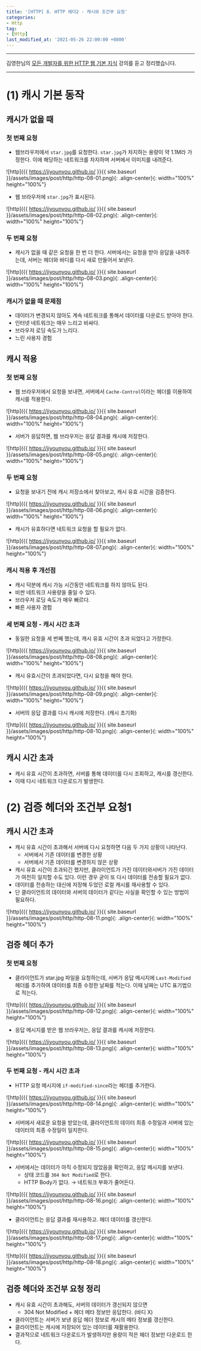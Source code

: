 ```yaml
---
title: '[HTTP] 8. HTTP 헤더2 - 캐시와 조건부 요청'
categories:
- Http
tag:
- [Http]
last_modified_at: '2021-05-26 22:00:00 +0800'
---
```


---

김영한님의 [모든 개발자를 위한 HTTP 웹 기본 지식](https://www.inflearn.com/course/http-%EC%9B%B9-%EB%84%A4%ED%8A%B8%EC%9B%8C%ED%81%AC) 강의를 듣고 정리했습니다.

---
# (1) 캐시 기본 동작

## 캐시가 없을 때

### 첫 번째 요청

- 웹브라우저에서 `star.jpg`를 요청한다. `star.jpg`가 차지하는 용량이 약 1.1M라 가정한다. 이에 해당하는 네트워크를 차지하며 서버에서 이미지를 내려준다.

![http]({{ https://jiyounyou.github.io/ }}{{ site.baseurl }}/assets/images/post/http/http-08-01.png){: .align-center}{: width="100%" height="100%"}

- 웹 브라우저에 `star.jpg`가 표시된다.

![http]({{ https://jiyounyou.github.io/ }}{{ site.baseurl }}/assets/images/post/http/http-08-02.png){: .align-center}{: width="100%" height="100%"}

### 두 번째 요청

- 캐시가 없을 때 같은 요청을 한 번 더 한다. 서버에서는 요청을 받아 응답을 내려주는데, 서버는 헤더와 바디를 다시 새로 만들어서 보낸다.

![http]({{ https://jiyounyou.github.io/ }}{{ site.baseurl }}/assets/images/post/http/http-08-03.png){: .align-center}{: width="100%" height="100%"}

### 캐시가 없을 때 문제점

- 데이터가 변경되지 않아도 계속 네트워크를 통해서 데이터를 다운로드 받아야 한다.
- 인터넷 네트워크는 매우 느리고 비싸다.
- 브라우저 로딩 속도가 느리다.
- 느린 사용자 경험

## 캐시 적용

### 첫 번째 요청

- 웹 브라우저에서 요청을 보내면, 서버에서 `Cache-Control`이라는 헤더를 이용하여 캐시를 적용한다.

![http]({{ https://jiyounyou.github.io/ }}{{ site.baseurl }}/assets/images/post/http/http-08-04.png){: .align-center}{: width="100%" height="100%"}

- 서버가 응답하면, 웹 브라우저는 응답 결과를 캐시에 저장한다.

![http]({{ https://jiyounyou.github.io/ }}{{ site.baseurl }}/assets/images/post/http/http-08-05.png){: .align-center}{: width="100%" height="100%"}

### 두 번째 요청

- 요청을 보내기 전에 캐시 저장소에서 찾아보고, 캐시 유효 시간을 검증한다.

![http]({{ https://jiyounyou.github.io/ }}{{ site.baseurl }}/assets/images/post/http/http-08-06.png){: .align-center}{: width="100%" height="100%"}

- 캐시가 유효하다면 네트워크 요청을 할 필요가 없다.

![http]({{ https://jiyounyou.github.io/ }}{{ site.baseurl }}/assets/images/post/http/http-08-07.png){: .align-center}{: width="100%" height="100%"}

### 캐시 적용 후 개선점

- 캐시 덕분에 캐시 가능 시간동안 네트워크를 하지 않아도 된다.
- 비싼 네트워크 사용량을 줄일 수 있다.
- 브라우저 로딩 속도가 매우 빠르다.
- 빠른 사용자 경험

### 세 번째 요청 - 캐시 시간 초과

- 동일한 요청을 세 번째 했는데, 캐시 유효 시간이 초과 되었다고 가정한다.

![http]({{ https://jiyounyou.github.io/ }}{{ site.baseurl }}/assets/images/post/http/http-08-08.png){: .align-center}{: width="100%" height="100%"}

- 캐시 유효시간이 초과되었다면, 다시 요청을 해야 한다.

![http]({{ https://jiyounyou.github.io/ }}{{ site.baseurl }}/assets/images/post/http/http-08-09.png){: .align-center}{: width="100%" height="100%"}

- 서버의 응답 결과를 다시 캐시에 저장한다. (캐시 초기화)

![http]({{ https://jiyounyou.github.io/ }}{{ site.baseurl }}/assets/images/post/http/http-08-10.png){: .align-center}{: width="100%" height="100%"}

## 캐시 시간 초과

- 캐시 유효 시간이 초과하면, 서버를 통해 데이터를 다시 조회하고, 캐시를 갱신한다.
- 이때 다시 네트워크 다운로드가 발생한다.

# (2) 검증 헤더와 조건부 요청1

## 캐시 시간 초과

- 캐시 유효 시간이 초과해서 서버에 다시 요청하면 다음 두 가지 상황이 나타난다.
    - 서버에서 기존 데이터를 변경한 상황
    - 서버에서 기존 데이터를 변경하지 않은 상황
- 캐시 유효 시간이 초과되긴 했지만, 클라이언트가 가진 데이터와서버가 가진 데이터가 여전히 일치할 수도 있다. 이런 경우 굳이 또 다시 데이터를 전송할 필요가 없다.
- 데이터를 전송하는 대신에 저장해 두었던 로컬 캐시를 재사용할 수 있다.
- 단 클라이언트의 데이터와 서버의 데이터가 같다는 사실을 확인할 수 있는 방법이 필요하다.

![http]({{ https://jiyounyou.github.io/ }}{{ site.baseurl }}/assets/images/post/http/http-08-11.png){: .align-center}{: width="100%" height="100%"}

## 검증 헤더 추가

### 첫 번째 요청

- 클라이언트가 star.jpg 파일을 요청하는데, 서버가 응답 메시지에 `Last-Modified` 헤더를 추가하여 데이터를 최종 수정한 날짜를 적는다. 이때 날짜는 UTC 표기법으로 적는다.

![http]({{ https://jiyounyou.github.io/ }}{{ site.baseurl }}/assets/images/post/http/http-08-12.png){: .align-center}{: width="100%" height="100%"}

- 응답 메시지를 받은 웹 브라우저는, 응답 결과를 캐시에 저장한다.

![http]({{ https://jiyounyou.github.io/ }}{{ site.baseurl }}/assets/images/post/http/http-08-13.png){: .align-center}{: width="100%" height="100%"}

### 두 번째 요청 - 캐시 시간 초과

- HTTP 요청 메시지에 `if-modified-since`라는 헤더를 추가한다.

![http]({{ https://jiyounyou.github.io/ }}{{ site.baseurl }}/assets/images/post/http/http-08-14.png){: .align-center}{: width="100%" height="100%"}

- 서버에서 새로운 요청을 받았는데, 클라이언트의 데이터 최종 수정일과 서버에 있는 데이터의 최종 수정일이 일치한다.

![http]({{ https://jiyounyou.github.io/ }}{{ site.baseurl }}/assets/images/post/http/http-08-15.png){: .align-center}{: width="100%" height="100%"}

- 서버에서는 데이터가 아직 수정되지 않았음을 확인하고, 응답 메시지를 보낸다.
    - 상태 코드를 `304 Not Modified`로 한다.
    - HTTP Body가 없다. → 네트워크 부화가 줄어든다.

![http]({{ https://jiyounyou.github.io/ }}{{ site.baseurl }}/assets/images/post/http/http-08-16.png){: .align-center}{: width="100%" height="100%"}

- 클라이언트는 응답 결과를 재사용하고. 헤더 데이터를 갱신한다.

![http]({{ https://jiyounyou.github.io/ }}{{ site.baseurl }}/assets/images/post/http/http-08-17.png){: .align-center}{: width="100%" height="100%"}

![http]({{ https://jiyounyou.github.io/ }}{{ site.baseurl }}/assets/images/post/http/http-08-18.png){: .align-center}{: width="100%" height="100%"}

## 검증 헤더와 조건부 요청 정리

- 캐시 유효 시간이 초과해도, 서버의 데이터가 갱신되지 않으면
    - 304 Not Modified + 헤더 메타 정보만 응답한다. (바디 X)
- 클라이언트는 서버가 보낸 응답 헤더 정보로 캐시의 메타 정보를 갱신한다.
- 클라이언트는 캐시에 저장되어 있는 데이터를 재활용한다.
- 결과적으로 네트워크 다운로드가 발생하지만 용량이 적은 헤더 정보만 다운로드 한다.
